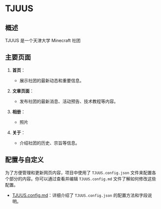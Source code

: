 # TJUUS

## 概述

TJUUS 是一个天津大学 Minecraft 社团

## 主要页面

1. **首页**：

    - 展示社团的最新动态和重要信息。

2. **文章页面**：

    - 发布社团的最新消息、活动预告、技术教程等内容。

3. **相册**：
    - 照片

4. **关于**：
    - 介绍社团的历史、宗旨等信息。

## 配置与自定义

为了方便管理和更新网页内容，项目中使用了 `TJUUS.config.json` 文件来配置各个部分的内容。你可以通过查看并编辑 `TJUUS.config.md` 文件了解如何修改这些配置。

-   [TJUUS.config.md](./TJUUS.config.md)：详细介绍了 `TJUUS.config.json` 的配置方法和字段说明。
